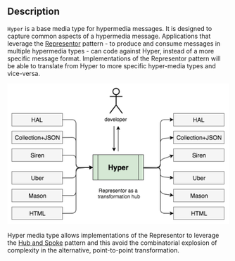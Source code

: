 ## Description

`Hyper` is a base media type for hypermedia messages. It is designed to capture
common aspects of a hypermedia message. Applications that leverage the
[Representor](https://github.com/the-hypermedia-project/charter#representor-pattern)
pattern - to produce and consume messages in multiple hypermedia types - can
code against Hyper, instead of a more specific message format. Implementations of
the Representor pattern will be able to translate from Hyper to more specific
hyper-media types and vice-versa.

![Hyper in Hub and Spoke](/img/hub-and-spoke.png)

Hyper media type allows implementations of the Representor to leverage the [Hub
and
Spoke](http://www.enterpriseintegrationpatterns.com/ramblings/03_hubandspoke.html)
pattern and this avoid the combinatorial explosion of complexity in the
alternative, point-to-point transformation.
